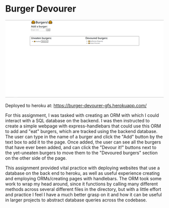# Burger Devourer

![Screenshot of deployed site](public/assets/img/burgers-screenshot.PNG)

Deployed to heroku at: https://burger-devourer-gfs.herokuapp.com/

For this assignment, I was tasked with creating an ORM with which I could interact with a SQL database on the backend. I was then instructed to create a simple webpage with express-handlebars that could use this ORM to add and "eat" burgers, which are tracked using the backend database. The user can type in the name of a burger and click the "Add" button by the text box to add it to the page. Once added, the user can see all the burgers that have ever been added, and can click the "Devour it!" buttons next to the yet-uneaten burgers to move them to the "Devoured burgers" section on the other side of the page.

This assignment provided vital practice with deploying websites that use a database on the back end to heroku, as well as useful experience creating and employing ORMs/creating pages with handlebars. The ORM took some work to wrap my head around, since it functions by calling many different methods across several different files in the directory, but with a little effort and practice I feel I have a much better grasp on it and how it can be useful in larger projects to abstract database queries across the codebase.
